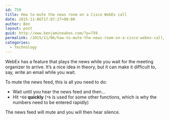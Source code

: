 ```yaml
---
id: 759
title: How to mute the news room on a Cisco WebEx call
date: 2015-11-06T17:07:27+00:00
author: Ben
layout: post
guid: http://www.benjaminoakes.com/?p=759
permalink: /2015/11/06/how-to-mute-the-news-room-on-a-cisco-webex-call/
categories:
  - Technology
---
```

WebEx has a feature that plays the news while you wait for the meeting organizer to arrive. It&#8217;s a nice idea in theory, but it can make it difficult to, say, write an email while you wait.

To mute the news feed, this is all you need to do:

  * Wait until you hear the news feed and then...
  * Hit `*60` **quickly** (`*6` is used for some other functions, which is why the numbers need to be entered rapidly)

The news feed will mute and you will then hear silence.